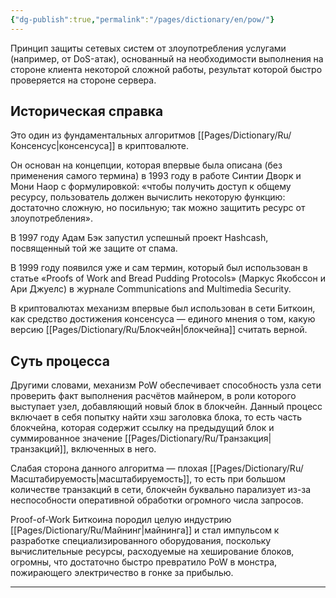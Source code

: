 ```yaml
---
{"dg-publish":true,"permalink":"/pages/dictionary/en/pow/"}
---
```



Принцип защиты сетевых систем от злоупотребления услугами (например, от DoS-атак), основанный на необходимости выполнения на стороне клиента некоторой сложной работы, результат которой быстро проверяется на стороне сервера.

## Историческая справка

Это один из фундаментальных алгоритмов [[Pages/Dictionary/Ru/Консенсус\|консенсуса]] в криптовалюте.

Он основан на концепции, которая впервые была описана (без применения самого термина) в 1993 году в работе Синтии Дворк и Мони Наор с формулировкой: «чтобы получить доступ к общему ресурсу, пользователь должен вычислить некоторую функцию: достаточно сложную, но посильную; так можно защитить ресурс от злоупотребления».

В 1997 году Адам Бэк запустил успешный проект Hashcash, посвященный той же защите от спама.

В 1999 году появился уже и сам термин, который был использован в статье «Proofs of Work and Bread Pudding Protocols» (Маркус Якобссон и Ари Джуелс) в журнале Communications and Multimedia Security.

В криптовалютах механизм впервые был использован в сети Биткоин, как средство достижения консенсуса — единого мнения о том, какую версию [[Pages/Dictionary/Ru/Блокчейн\|блокчейна]] считать верной.

## Суть процесса

Другими словами, механизм PoW обеспечивает способность узла сети проверить факт выполнения расчётов майнером, в роли которого выступает узел, добавляющий новый блок в блокчейн. Данный процесс включает в себя попытку найти хэш заголовка блока, то есть часть блокчейна, которая содержит ссылку на предыдущий блок и суммированное значение [[Pages/Dictionary/Ru/Транзакция\|транзакций]], включенных в него.

Слабая сторона данного алгоритма — плохая [[Pages/Dictionary/Ru/Масштабируемость\|масштабируемость]], то есть при большом количестве транзакций в сети, блокчейн буквально парализует из-за неспособности оперативной обработки огромного числа запросов.

Proof-of-Work Биткоина породил целую индустрию [[Pages/Dictionary/Ru/Майнинг\|майнинга]] и стал импульсом к разработке специализированного оборудования, поскольку вычислительные ресурсы, расходуемые на хеширование блоков, огромны, что достаточно быстро превратило PoW в монстра, пожирающего электричество в гонке за прибылью.

---
